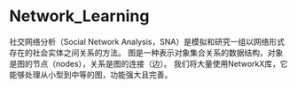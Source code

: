 # Network_Learning
社交网络分析（Social Network Analysis，SNA）是模拟和研究一组以网络形式存在的社会实体之间关系的方法。
图是一种表示对象集合关系的数据结构，对象是图的节点（nodes），关系是图的连接（边）。
我们将大量使用NetworkX库，它能够处理从小型到中等的图，功能强大且完善。
